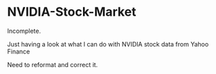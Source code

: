 # NVIDIA-Stock-Market

Incomplete.

Just having a look at what I can do with NVIDIA stock data from Yahoo Finance

Need to reformat and correct it.
